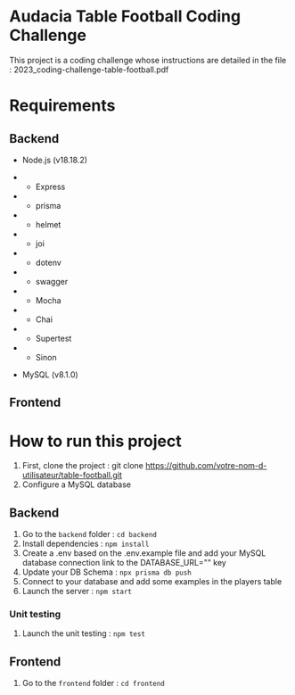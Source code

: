 # Audacia Table Football Coding Challenge

This project is a coding challenge whose instructions are detailed in the file : 2023_coding-challenge-table-football.pdf

# Requirements

## Backend

- Node.js (v18.18.2)
- - Express
- - prisma
- - helmet
- - joi
- - dotenv
- - swagger
- - Mocha
- - Chai
- - Supertest
- - Sinon

- MySQL (v8.1.0)


## Frontend



# How to run this project


1. First, clone the project : git clone https://github.com/votre-nom-d-utilisateur/table-football.git
2. Configure a MySQL database


## Backend

1. Go to the `backend` folder : `cd backend`
2. Install dependencies : `npm install`
3. Create a .env based on the .env.example file and add your MySQL database connection link to the DATABASE_URL="" key
4. Update your DB Schema : `npx prisma db push`
5. Connect to your database and add some examples in the players table
6. Launch the server : `npm start`

### Unit testing

1. Launch the unit testing : `npm test`

## Frontend

1. Go to the `frontend` folder : `cd frontend`
